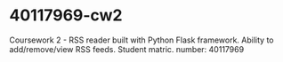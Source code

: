 # 40117969-cw2

Coursework 2 - RSS reader built with Python Flask framework. Ability to add/remove/view RSS feeds. Student matric. number: 40117969
